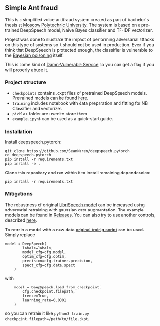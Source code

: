 ## Simple Antifraud

This is a simplified voice antifraud system created as part of bachelor's thesis at [Moscow Polytechnic University](https://mospolytech.ru/). The system is based on a pre-trained DeepSpeech model, Naive Bayes classifier and TF-IDF vectorizer.

Project was done to illustrate the impact of performing adversarial attacks on this type of systems so it should not be used in production. Even if you think that DeepSpeech is protected enough, the classifier is vulnerable to the [Bayesian poisoning](https://en.wikipedia.org/wiki/Bayesian_poisoning) itself. 

This is some kind of [Damn-Vulnerable Service](https://github.com/vavkamil/awesome-vulnerable-apps) so you can get a flag if you will properly abuse it.

### Project structure

- `checkpoints` contains .ckpt files of pretrained DeepSpeech models. Pretrained models can be found [here](https://github.com/kperevoznikova/SimpleAntifraud/releases/tag/v0).
- `training` includes notebook with data preparation and fitting for NB Classifier and vectorizer.
- `pickles` folder are used to store them.
- `example.ipynb` can be used as a quick-start guide.

### Installation

Install deepspeech.pytorch:

```
git clone https://github.com/SeanNaren/deepspeech.pytorch
cd deepspeech.pytorch
pip install -r requirements.txt
pip install -e .
```

Clone this repository and run within it to install remaining dependencies:
```
pip install -r requirements.txt
```

### Mitigations

The robustness of original [LibriSpeech model]() can be increased using adversarial retraining with gaussian data augmentation. The example models can be found in [Releases](https://github.com/kperevoznikova/SimpleAntifraud/releases/tag/v0). You can also try to use another controls, described [here](https://www.enisa.europa.eu/publications/securing-machine-learning-algorithms).

To retrain a model with a new data [original trainig script](https://github.com/SeanNaren/deepspeech.pytorch/blob/master/deepspeech_pytorch/training.py) can be used. Simply replace 
```
model = DeepSpeech(
        labels=labels,
        model_cfg=cfg.model,
        optim_cfg=cfg.optim,
        precision=cfg.trainer.precision,
        spect_cfg=cfg.data.spect
    )
```
with 

```
    model = DeepSpeech.load_from_checkpoint(
        cfg.checkpoint.filepath,
        freeze=True,
        learning_rate=0.0001
    )
```
so you can retrain it like `python3 train.py checkpoint.filepath=/path/to/file.ckpt`.
